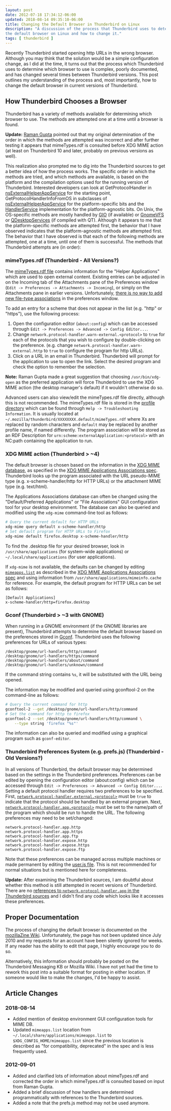 ```yaml
---
layout: post
date: 2012-07-18 17:34:12-06:00
updated: 2018-08-14 09:35:10-06:00
title: Changing the Default Browser in Thunderbird on Linux
description: "A discussion of the process that Thunderbird uses to determine \
the default browser on Linux and how to change it."
tags: [ thunderbird ]
---
```

Recently Thunderbird started opening http URLs in the wrong browser.  Although
you may think that the solution would be a simple configuration change, as I
did at the time, it turns out that the process which Thunderbird uses to
determine which browser to use is complex, poorly documented, and has changed
several times between Thunderbird versions.  This post outlines my
understanding of the process and, most importantly, how to change the default
browser in current versions of Thunderbird.

<!--more-->

## How Thunderbird Chooses a Browser

Thunderbird has a variety of methods available for determining which browser to
use.  The methods are attempted one at a time until a browser is found.

**Update:** [Raman Gupta](http://vivosys.com) pointed out that my original
determination of the order in which the methods are attempted was incorrect
and after further testing it appears that mimeTypes.rdf is consulted before
XDG MIME action (at least on Thunderbird 10 and later, probably on previous
versions as well).

This realization also prompted me to dig into the Thunderbird sources to get a
better idea of how the process works.  The specific order in which the methods
are tried, and which methods are available, is based on the platform and the
compilation options used for the running version of Thunderbird.  Interested
developers can look at GetProtocolHandler in
[nsExternalHelperAppService](https://mxr.mozilla.org/comm-central/ident?i=nsExternalHelperAppService)
for the starting point, GetProtocolHandlerInfoFromOS in subclasses of
[nsExternalHelperAppService](https://mxr.mozilla.org/comm-central/ident?i=nsExternalHelperAppService)
for the platform-specific bits and the
[HandlerService](https://mxr.mozilla.org/comm-central/ident?i=HandlerService)
implementation for the platform-agnostic bits.  On Unix, the OS-specific
methods are mostly handled by
[GIO](https://developer.gnome.org/gio/stable/GAppInfo.html#g-app-info-get-default-for-uri-scheme)
(if available) or
[GnomeVFS](https://developer.gnome.org/gnome-vfs/stable/gnome-vfs-2.0-gnome-vfs-mime-database.html#gnome-vfs-mime-application-launch)
or
[QDesktopServices](https://doc.qt.io/qt-4.8/qdesktopservices.html#openUrl)
(if compiled with QT).  Although it appears to me that the platform-specific
methods are attempted first, the behavior that I have observed indicates that
the platform-agnostic methods are attempted first.  The behavior that I have
observed is that each of the following methods are attempted, one at a time,
until one of them is successful.  The methods that Thunderbird attempts are
(in order):

### mimeTypes.rdf (Thunderbird - All Versions?)

The [mimeTypes.rdf file](http://kb.mozillazine.org/MimeTypes.rdf) contains
information for the "Helper Applications" which are used to open external
content.  Existing entries can be adjusted in on the Incoming tab of the
Attachments pane of the Preferences window (`Edit -> Preferences ->
Attachments -> Incoming`), or simply on the Attachments pane in earlier
versions.  Unfortunately, [there is no way to add new file-type
associations](https://bugzilla.mozilla.org/show_bug.cgi?id=503303) in the
preferences window.

To add an entry for a scheme that does not appear in the list (e.g. "http" or "https"), use the following process:

1. Open the configuration editor (`about:config`) which can be accessed
   through `Edit -> Preferences -> Advanced -> Config Editor...`.
2. Change `network.protocol-handler.warn-external.<protocol>` to `true` for
   each of the protocols that you wish to configure by double-clicking on
   the preference.  (e.g. change `network.protocol-handler.warn-external.http`
   to `true` to configure the program for http URLs).
3. Click on a URL in an email in Thunderbird. Thunderbird will prompt
   for the application to use to open the link.  Select the desired program
   and check the option to remember the selection.

**Note:** Raman Gupta made a great suggestion that choosing
`/usr/bin/xdg-open` as the preferred application will force Thunderbird to use
the XDG MIME action (the desktop manager's default) if it wouldn't otherwise
do so.

Advanced users can also view/edit the mimeTypes.rdf file directly, although
this is not recommended.  The mimeTypes.rdf file is stored in the [profile
directory](https://support.mozillamessaging.com/en-US/kb/profiles) which can
be found through `Help -> Troubleshooting Information`.  It is usually located
at `~/.mozilla/thunderbird/XXXXXXXX.default/mimeTypes.rdf` where Xs are
replaced by random characters and `default` may be replaced by another profile
name, if named differently.  The program association will be stored as an RDF
Description for `urn:scheme:externalApplication:<protocol>` with an NC:path
containing the application to run.

### XDG MIME action (Thunderbird > ~4)

The default browser is chosen based on the information in the [XDG MIME
database](https://wiki.freedesktop.org/www/Specifications/shared-mime-info-spec/),
as specified in the
[XDG MIME Applications Associations
spec](https://wiki.freedesktop.org/www/Specifications/mime-apps-spec/).
Thunderbird looks up the program associated with the URL pseudo-MIME type (e.g.
x-scheme-handler/http for HTTP URLs) or the attachment MIME type (e.g.
text/html).

The Applications Associations database can often be changed using the
"Default/Preferred Applications" or "File Associations" GUI configuration tool
for your desktop environment.  The database can also be queried and modified
using the `xdg-mime` command-line tool as follows:

``` sh
# Query the current default for HTTP URLs
xdg-mime query default x-scheme-handler/http
# Set default program for HTTP URLs to Firefox
xdg-mime default firefox.desktop x-scheme-handler/http
```

To find the .desktop file for your desired browser, look in
`/usr/share/applications` (for system-wide applications) or
`~/.local/share/applications` (for user applications).

If `xdg-mime` is not available, the defaults can be changed by editing
[`mimeapps.list`](http://standards.freedesktop.org/mime-apps-spec/mime-apps-spec-1.0.1.html#file)
as described in the [XDG MIME Applications Associations
spec](http://standards.freedesktop.org/mime-apps-spec/mime-apps-spec-1.0.1.html#associations)
and using information from `/usr/share/applications/mimeinfo.cache` for
reference.  For example, the default program for HTTP URLs can be set as
follows:

    [Default Applications]
    x-scheme-handler/http=firefox.desktop

### Gconf (Thunderbird > ~3 with GNOME)

When running in a GNOME environment (if the GNOME libraries are present),
Thunderbird attempts to determine the default browser based on the preferences
stored in [Gconf](https://projects.gnome.org/gconf/).  Thunderbird uses the
following preferences for URLs of various types:

    /desktop/gnome/url-handlers/http/command
    /desktop/gnome/url-handlers/https/command
    /desktop/gnome/url-handlers/about/command
    /desktop/gnome/url-handlers/unknown/command

If the command string contains `%s`, it will be substituted with the URL being
opened.

The information may be modified and queried using gconftool-2 on the command-line as follows:

``` sh
# Query the current command for http
gconftool-2 --get /desktop/gnome/url-handlers/http/command
# Set the command for http to firefox
gconftool-2 --set /desktop/gnome/url-handlers/http/command \
    --type string 'firefox "%s"'
```

The information can also be queried and modified using a graphical program
such as `gconf-editor`.

### Thunderbird Preferences System (e.g. prefs.js) (Thunderbird - Old Versions?)

In all versions of Thunderbird, the default browser may be determined based on
the settings in the Thunderbird preferences.  Preferences can be edited by
opening the configuration editor (about:config) which can be accessed through
`Edit -> Preferences -> Advanced -> Config Editor...`.  Setting a default
protocol handler requires two preferences to be specified.  First,
[`network.protocol-handler.external.<protocol>`](http://kb.mozillazine.org/Network.protocol-handler.external.%28protocol%29)
must be `true` to indicate that
the protocol should be handled by an external program.  Next,
[`network.protocol-handler.app.<protocol>`](http://kb.mozillazine.org/Network.protocol-handler.app.%28protocol%29)
must be set to the name/path of the
program which should be run to handle the URL.  The following preferences may
need to be set/changed:

    network.protocol-handler.app.http
    network.protocol-handler.app.https
    network.protocol-handler.app.ftp
    network.protocol-handler.expose.http
    network.protocol-handler.expose.https
    network.protocol-handler.expose.ftp

Note that these preferences can be managed across multiple machines or made
permanent by editing the [user.js file](http://kb.mozillazine.org/User.js_file).
This is not recommended for normal situations but is mentioned here for
completeness.

**Update:** After examining the Thunderbird sources, I am doubtful about
whether this method is still attempted in recent versions of Thunderbird.
There are no [references to `network.protocol-handler.app` in the Thunderbird
sources](https://mxr.mozilla.org/comm-central/search?string=network.protocol-handler.app)
and I didn't find any code which looks like it accesses these preferences.

## Proper Documentation

The process of changing the default browser is documented on the
[mozillaZine Wiki](http://kb.mozillazine.org/Default_browser#Setting_the_browser_that_opens_in_Thunderbird_-_Linux).
Unfortunately, the page has not been updated since July 2010 and my requests
for an account have been silently ignored for weeks.  If any reader has the
ability to edit that page, I highly encourage you to do so.

Alternatively, this information should probably be posted on the Thunderbird
Messaging KB or Mozilla Wiki.  I have not yet had the time to rework this post
into a suitable format for posting in either location.  If someone would like
to make the changes, I'd be happy to assist.

## Article Changes

### 2018-08-14

* Added mention of desktop environment GUI configuration tools for MIME DB.
* Updated `mimeapps.list` location from
  `~/.local/share/applications/mimeapps.list` to
  `$XDG_CONFIG_HOME/mimeapps.list` since the previous location is described as
  "for compatibility, deprecated" in the spec and is less frequently used.

### 2012-09-01

* Added and clarified lots of information about mimeTypes.rdf and corrected
  the order in which mimeTypes.rdf is consulted based on input from Raman
  Gupta.
* Added a brief discussion of how handlers are determined programmatically
  with references to the Thunderbird sources.
* Added a note that the prefs.js method may not be used anymore.
